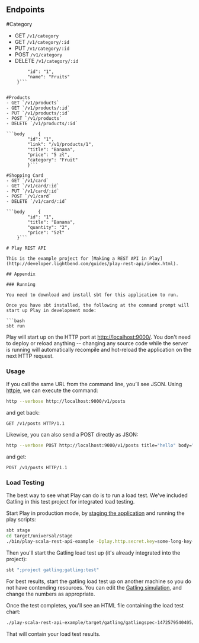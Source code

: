 ## Endpoints

#Category
- GET `/v1/category`
- GET `/v1/category/:id`
- PUT `/v1/category/:id`
- POST `/v1/category`
- DELETE `/v1/category/:id`

```body     {
        "id": "1",
        "name": "Fruits"
    }```


#Products
- GET `/v1/products`
- GET `/v1/products/:id`
- PUT `/v1/products/:id`
- POST `/v1/products`
- DELETE `/v1/products/:id`

```body     {
        "id": "1",
        "link": "/v1/products/1",
        "title": "Banana",
        "price": "5 zł",
        "category": "Fruit"
        }```
 
#Shopping Card
- GET `/v1/card`
- GET `/v1/card/:id`
- PUT `/v1/card/:id`
- POST `/v1/card`
- DELETE `/v1/card/:id`

```body     {
        "id": "1",
        "title": "Banana",
        "quantity": "2",
        "price": "5zł"
    }```

# Play REST API

This is the example project for [Making a REST API in Play](http://developer.lightbend.com/guides/play-rest-api/index.html).

## Appendix

### Running

You need to download and install sbt for this application to run.

Once you have sbt installed, the following at the command prompt will start up Play in development mode:

```bash
sbt run
```

Play will start up on the HTTP port at <http://localhost:9000/>.   You don't need to deploy or reload anything -- changing any source code while the server is running will automatically recompile and hot-reload the application on the next HTTP request.

### Usage

If you call the same URL from the command line, you’ll see JSON. Using [httpie](https://httpie.org/), we can execute the command:

```bash
http --verbose http://localhost:9000/v1/posts
```

and get back:

```routes
GET /v1/posts HTTP/1.1
```

Likewise, you can also send a POST directly as JSON:

```bash
http --verbose POST http://localhost:9000/v1/posts title="hello" body="world"
```

and get:

```routes
POST /v1/posts HTTP/1.1
```

### Load Testing

The best way to see what Play can do is to run a load test.  We've included Gatling in this test project for integrated load testing.

Start Play in production mode, by [staging the application](https://www.playframework.com/documentation/2.5.x/Deploying) and running the play scripts:

```bash
sbt stage
cd target/universal/stage
./bin/play-scala-rest-api-example -Dplay.http.secret.key=some-long-key-that-will-be-used-by-your-application
```

Then you'll start the Gatling load test up (it's already integrated into the project):

```bash
sbt ";project gatling;gatling:test"
```

For best results, start the gatling load test up on another machine so you do not have contending resources.  You can edit the [Gatling simulation](http://gatling.io/docs/2.2.2/general/simulation_structure.html#simulation-structure), and change the numbers as appropriate.

Once the test completes, you'll see an HTML file containing the load test chart:

```bash
./play-scala-rest-api-example/target/gatling/gatlingspec-1472579540405/index.html
```

That will contain your load test results.
